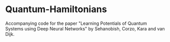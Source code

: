 # Quantum-Hamiltonians
Accompanying code for the paper "Learning Potentials of Quantum Systems using Deep Neural Networks" by Sehanobish, Corzo, Kara and van Dijk. 
